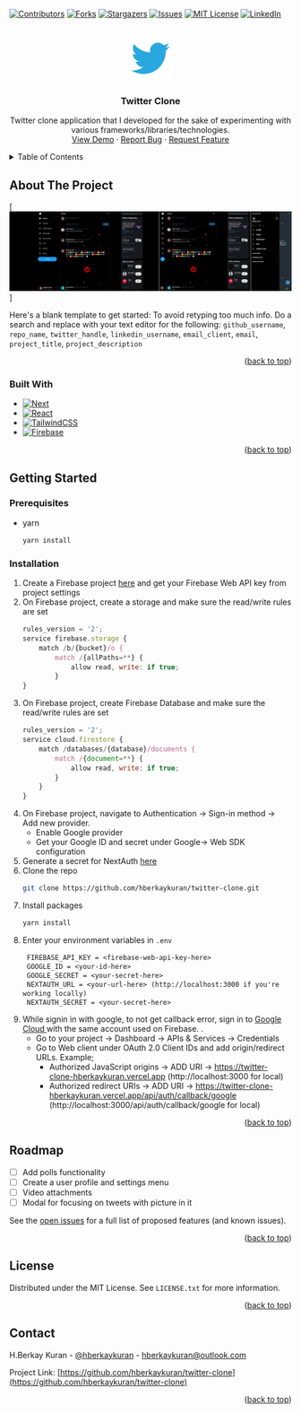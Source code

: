 <!-- Improved compatibility of back to top link: See: https://github.com/othneildrew/Best-README-Template/pull/73 -->

<a name="readme-top"></a>

<!--
*** Thanks for checking out the Best-README-Template. If you have a suggestion
*** that would make this better, please fork the repo and create a pull request
*** or simply open an issue with the tag "enhancement".
*** Don't forget to give the project a star!
*** Thanks again! Now go create something AMAZING! :D
-->

<!-- PROJECT SHIELDS -->
<!--
*** I'm using markdown "reference style" links for readability.
*** Reference links are enclosed in brackets [ ] instead of parentheses ( ).
*** See the bottom of this document for the declaration of the reference variables
*** for contributors-url, forks-url, etc. This is an optional, concise syntax you may use.
*** https://www.markdownguide.org/basic-syntax/#reference-style-links
-->

[![Contributors][contributors-shield]][contributors-url]
[![Forks][forks-shield]][forks-url]
[![Stargazers][stars-shield]][stars-url]
[![Issues][issues-shield]][issues-url]
[![MIT License][license-shield]][license-url]
[![LinkedIn][linkedin-shield]][linkedin-url]

<!-- PROJECT LOGO -->
<br />
<div align="center">
  <a href="https://github.com/hberkaykuran/twitter-clone">
    <img src="images/logo.png" alt="Logo" width="80" height="80">
  </a>

<h3 align="center">Twitter Clone</h3>

  <p align="center">
    Twitter clone application that I developed for the sake of experimenting with various frameworks/libraries/technologies.
    <br />
    <a href="https://twitter-clone-hberkaykuran.vercel.app">View Demo</a>
    ·
    <a href="https://github.com/hberkaykuran/twitter-clone/issues">Report Bug</a>
    ·
    <a href="https://github.com/hberkaykuran/twitter-clone/issues">Request Feature</a>
  </p>
</div>

<!-- TABLE OF CONTENTS -->
<details>
  <summary>Table of Contents</summary>
  <ol>
    <li>
      <a href="#about-the-project">About The Project</a>
      <ul>
        <li><a href="#built-with">Built With</a></li>
      </ul>
    </li>
    <li>
      <a href="#getting-started">Getting Started</a>
      <ul>
        <li><a href="#prerequisites">Prerequisites</a></li>
        <li><a href="#installation">Installation</a></li>
      </ul>
    </li>
    <li><a href="#usage">Usage</a></li>
    <li><a href="#roadmap">Roadmap</a></li>
    <li><a href="#license">License</a></li>
    <li><a href="#contact">Contact</a></li>
  </ol>
</details>

<!-- ABOUT THE PROJECT -->

## About The Project

[![Product Name Screen Shot][product-screenshot]]

Here's a blank template to get started: To avoid retyping too much info. Do a search and replace with your text editor for the following: `github_username`, `repo_name`, `twitter_handle`, `linkedin_username`, `email_client`, `email`, `project_title`, `project_description`

<p align="right">(<a href="#readme-top">back to top</a>)</p>

### Built With

- [![Next][next.js]][next-url]
- [![React][react.js]][react-url]
- [![TailwindCSS][tailwindcss]][tailwindcss-url]
- [![Firebase][firebase]][firebase-url]

<p align="right">(<a href="#readme-top">back to top</a>)</p>

<!-- GETTING STARTED -->

## Getting Started

### Prerequisites

- yarn
  ```sh
  yarn install
  ```

### Installation

1. Create a Firebase project <a href="https://console.firebase.google.com/">here</a> and get your Firebase Web API key from project settings
2. On Firebase project, create a storage and make sure the read/write rules are set
   ```js
   rules_version = '2';
   service firebase.storage {
       match /b/{bucket}/o {
           match /{allPaths=**} {
               allow read, write: if true;
           }
   }
   ```
3. On Firebase project, create Firebase Database and make sure the read/write rules are set
   ```js
   rules_version = '2';
   service cloud.firestore {
       match /databases/{database}/documents {
           match /{document=**} {
               allow read, write: if true;
           }
       }
   }
   ```
4. On Firebase project, navigate to Authentication -> Sign-in method -> Add new provider.
   - Enable Google provider
   - Get your Google ID and secret under Google-> Web SDK configuration
5. Generate a secret for NextAuth <a href="https://generate-secret.vercel.app/32">here </a>
6. Clone the repo
   ```sh
   git clone https://github.com/hberkaykuran/twitter-clone.git
   ```
7. Install packages
   ```sh
   yarn install
   ```
8. Enter your environment variables in `.env`
   ```
    FIREBASE_API_KEY = <firebase-web-api-key-here>
    GOOGLE_ID = <your-id-here>
    GOOGLE_SECRET = <your-secret-here>
    NEXTAUTH_URL = <your-url-here> (http://localhost:3000 if you're working locally)
    NEXTAUTH_SECRET = <your-secret-here>
   ```
9. While signin in with google, to not get callback error, sign in to <a href="https://console.cloud.google.com/"> Google Cloud </a> with the same account used on Firebase. .
   - Go to your project -> Dashboard -> APIs & Services -> Credentials
   - Go to Web client under OAuth 2.0 Client IDs and add origin/redirect URLs. Example;
     - Authorized JavaScript origins -> ADD URI -> https://twitter-clone-hberkaykuran.vercel.app (http://localhost:3000 for local)
     - Authorized redirect URIs -> ADD URI -> https://twitter-clone-hberkaykuran.vercel.app/api/auth/callback/google (http://localhost:3000/api/auth/callback/google for local)

<p align="right">(<a href="#readme-top">back to top</a>)</p>

<!-- ROADMAP -->

## Roadmap

- [ ] Add polls functionality
- [ ] Create a user profile and settings menu
- [ ] Video attachments
- [ ] Modal for focusing on tweets with picture in it

See the [open issues](https://github.com/hberkaykuran/twitter-clone/issues) for a full list of proposed features (and known issues).

<p align="right">(<a href="#readme-top">back to top</a>)</p>

<!-- LICENSE -->

## License

Distributed under the MIT License. See `LICENSE.txt` for more information.

<p align="right">(<a href="#readme-top">back to top</a>)</p>

<!-- CONTACT -->

## Contact

H.Berkay Kuran - [@hberkaykuran](https://twitter.com/hberkaykuran) - hberkaykuran@outlook.com

Project Link: [https://github.com/hberkaykuran/twitter-clone](https://github.com/hberkaykuran/twitter-clone)

<p align="right">(<a href="#readme-top">back to top</a>)</p>

<!-- MARKDOWN LINKS & IMAGES -->
<!-- https://www.markdownguide.org/basic-syntax/#reference-style-links -->

[contributors-shield]: https://img.shields.io/github/contributors/hberkaykuran/twitter-clone.svg?style=for-the-badge
[contributors-url]: https://github.com/hberkaykuran/twitter-clone/graphs/contributors
[forks-shield]: https://img.shields.io/github/forks/hberkaykuran/twitter-clone.svg?style=for-the-badge
[forks-url]: https://github.com/hberkaykuran/twitter-clone/network/members
[stars-shield]: https://img.shields.io/github/stars/hberkaykuran/twitter-clone.svg?style=for-the-badge
[stars-url]: https://github.com/hberkaykuran/twitter-clone/stargazers
[issues-shield]: https://img.shields.io/github/issues/hberkaykuran/twitter-clone.svg?style=for-the-badge
[issues-url]: https://github.com/hberkaykuran/twitter-clone/issues
[license-shield]: https://img.shields.io/github/license/hberkaykuran/twitter-clone.svg?style=for-the-badge
[license-url]: https://github.com/hberkaykuran/twitter-clone/blob/master/LICENSE.txt
[linkedin-shield]: https://img.shields.io/badge/-LinkedIn-black.svg?style=for-the-badge&logo=linkedin&colorB=555
[linkedin-url]: https://linkedin.com/in/hberkaykuran
[product-screenshot]: images/screenshot.png
[next.js]: https://img.shields.io/badge/next.js-000000?style=for-the-badge&logo=nextdotjs&logoColor=white
[next-url]: https://nextjs.org/
[react.js]: https://img.shields.io/badge/React-20232A?style=for-the-badge&logo=react&logoColor=61DAFB
[react-url]: https://reactjs.org/
[tailwindcss]: https://img.shields.io/badge/tailwindcss-%2338B2AC.svg?style=for-the-badge&logo=tailwind-css&logoColor=white
[tailwindcss-url]: https://tailwindcss.com/
[firebase]: https://img.shields.io/badge/Firebase-039BE5?style=for-the-badge&logo=Firebase&logoColor=white
[firebase-url]: https://firebase.google.com/
